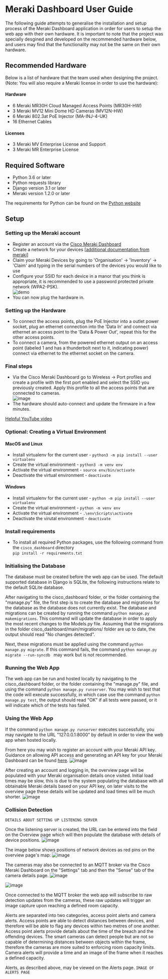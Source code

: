 # Meraki Dashboard User Guide
The following guide attempts to generalise the installation and setup process of the Meraki Dashboard application in order for users to setup the web app with their own hardware. It is important to note that the project was specially desgined and developed on the recommended hardware below, and users may find that the functionality may not be the same on their own hardware.

## Recommended Hardware
Below is a list of hardware that the team used when designing the project. (Note: You will also require a Meraki license in order to use the hardware):
#### Hardware
- 6 Meraki MR30H Cloud Managed Access Points (MR30H-HW)
- 3 Meraki MV12 Mini Dome HD Cameras (MV12N-HW)
- 6 Meraki 802.3at PoE Injector (MA-INJ-4-UK)
- 16 Ethernet Cables

#### Licenses
- 3 Meraki MV Enterprise License and Support
- 3 Meraki MR Enterprise License

## Required Software
- Python 3.6 or later
- Python requests library
- Django version 3.1 or later
- Meraki version 1.2.0 or later

The requirements for Python can be found on the [Python website](https://www.python.org/)

## Setup
### Setting up the Meraki account
- Register an account via the [Cisco Meraki Dashboard](https://account.meraki.com/login/new_account)  
- Create a network for your devices [[additional documentation from meraki](https://documentation.meraki.com/General_Administration/Organizations_and_Networks/Creating_and_Deleting_Dashboard_Networks)]
- Claim your Meraki Devices by going to 'Organisation' -> 'Inventory' -> 'Claim' and typing in the serial numbers of the devices you would like to use
- Configure your SSID for each device in a manor that you think is appropriate, it is recommended to use a password protected private network (WPA2-PSK).  
![demo](/uploads/47395e2f86bcad45658b735bcae7a65b/image.png)
- You can now plug the hardware in.

### Setting up the Hardware
- To connect the access points, plug the PoE Injector into a outlet power socket, plug an ethernet connection into the 'Data In' and connect via ethernet an access point to the 'Data & Power Out', repeat this for the other access points.   
- To connect a camera, from the powered ethernet output on an access point (labeled 1 and has a thunderbolt next to it, indicating power) connect via ethernet to the ethernet socket on the camera.

### Final steps
- Via the Cisco Meraki Dashboard go to Wireless -> Port profiles and create a profile with the first port enabled and select the SSID you previously created. Apply this profile to all the access points that are connected to cameras.  
![image](/uploads/8a12b92487c51b162c7d7e4e1fa7ee86/image.png)
- The hardware should auto-connect and update the firmware in a few minutes.

[Helpful YouTube video](https://www.youtube.com/watch?v=uI7AUpQIWco&t=451s)


### Optional: Creating a Virtual Environment

#### MacOS and Linux
- Install virtualenv for the current user - `python3 -m pip install --user virtualenv`
- Create the virtual environment - `python3 -m venv env`
- Activate the virtual environment - `source env/bin/activate`
- Deactivate the virtual environment - `deactivate`

#### Windows
- Install virtualenv for the current user - `python -m pip install --user virtualenv`
- Create the virtual environment - `python -m venv env`
- Activate the virtual environment - `.\env\Scripts\activate`
- Deactivate the virutal environment - `deactivate`


### Install requirements
- To install all required Python packages, use the following command from the `cisco_dashboard` directory  
`pip install -r requirements.txt`

### Initialising the Database
The database must be created before the web app can be used. The default supported database in Django is SQLite, the following instructions relate to the default SQLite database.


After navigating to the cisco\_dashboard folder, or the folder containing the "manage.py" file, the first step is to create the database and migrations for the database as the database does not currently exist. The database and migrations can be created by running the command ```python manage.py makemigrations```. This command will update the database in order to apply the most recent changes to the Models.py file. Assuming that the migrations in the folder cisco\_dashboard/main/migrations/ folder are up to date, the output should read "No changes detected".


Next, these migrations must be applied using the command ```python manage.py migrate```. If this command fails, the command ```python manage.py migrate --run-syncdb ``` may work but is not recommended.

### Running the Web App
The web app can be run and hosted locally by navigating to the cisco\_dashboard folder, or the folder containing the "manage.py" file, and using the command ```python manage.py runserver```. You may wish to test that the code will execute successfully, in which case use the command ```python manage.py test```, the output should read "OK" if all tests were passed, or it will indicate which of the tests has failed.


### Using the Web App
If the command ```python manage.py runserver``` executes successfully, you may navigate to the URL "127.0.0.1:8000" by default in order to view the web app when hosted locally.

From here you may wish to register an account with your Meraki API key. Guidance on allowing API access and generating an API key for your Meraki Dashboard can be found [here](https://documentation.meraki.com/General_Administration/Other_Topics/Cisco_Meraki_Dashboard_API). ![image](/uploads/5d0d7e11baaf5fc1eb8752b4ef8324a0/image.png)

After creating an account and logging in, the overview page will be populated with your Meraki organisation details once visited. Initial load times may be slow, this is due to the system populating the database with all obtainable Meraki details based on your API key, on later visits to the overview page these details will be updated and load times will be much shorter.
![image](/uploads/05827f6c47e08d04a88fd7e8e6b8f1e3/image.png)

### Collision Detection
```DETAILS ABOUT SETTING UP LISTENING SERVER```

Once the listening server is created, the URL can be entered into the field on the Overview page which will then populate the database with details of device positions.
![image](/uploads/084eb5a2b01154f0a33ff14ad145390c/image.png)

The image below shows positions of network devices as red pins on the overview page's map:
![image](/uploads/ee5c06f044a547be9d594fd9e55cd52d/image.png)

The cameras may also be connected to an MQTT broker via the Cisco Meraki Dashboard on the "Settings" tab and then the "Sense" tab of the camera details page.
![image](/uploads/583c9f5dee2f02cb23fe03819de85101/image.png)

![image](/uploads/0d91c31f444a7fa615435b2939b5155e/image.png)

Once connected to the MQTT broker the web app will subscribe to raw detection updates from the cameras, these raw updates will trigger an image capture upon reaching a defined room capacity.

Alerts are separated into two categories, access point alerts and camera alerts. Access points are able to detect distances between devices, and therefore will be able to flag any devices within two metres of one another. Access point alerts provide details about the time of the breach and the offending devices. The smart cameras can detect people but are not so capable of determining distances between objects within the frame, therefore the cameras are more suited to enforcing room capacity limits. Camera alerts will provide a time and an image of the frame when it reaches a defined capacity.

Alerts, as described above, may be viewed on the Alerts page. ```IMAGE OF ALERTS PAGE```





